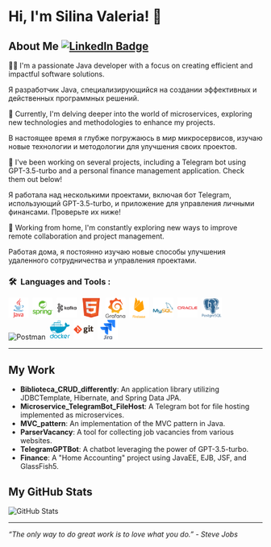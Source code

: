 # Hi, I'm Silina Valeria! 👋

## About Me <a href="https://www.linkedin.com/in/valkerik"><img src="https://img.shields.io/badge/LinkedIn-blue?style=for-the-badge&logo=linkedin&logoColor=white" alt="LinkedIn Badge"></a>
👩‍💻 I'm a passionate Java developer with a focus on creating efficient and impactful software solutions.

Я разработчик Java, специализирующийся на создании эффективных и действенных программных решений.

🌱 Currently, I'm delving deeper into the world of microservices, exploring new technologies and methodologies to enhance my projects. 

В настоящее время я глубже погружаюсь в мир микросервисов, изучаю новые технологии и методологии для улучшения своих проектов.

🤖 I've been working on several projects, including a Telegram bot using GPT-3.5-turbo and a personal finance management application. Check them out below!

Я работала над несколькими проектами, включая бот Telegram, использующий GPT-3.5-turbo, и приложение для управления личными финансами. Проверьте их ниже!

🏡 Working from home, I'm constantly exploring new ways to improve remote collaboration and project management. 

Работая дома, я постоянно изучаю новые способы улучшения удаленного сотрудничества и управления проектами.

### 🛠 &nbsp;Languages and Tools :

<p>
<img src="https://github.com/devicons/devicon/blob/master/icons/java/java-original-wordmark.svg" title="Java" alt="Java" width="40" height="40"/>&nbsp;
<img src="https://github.com/devicons/devicon/blob/master/icons/spring/spring-original-wordmark.svg" title="Spring" alt="Spring" width="40" height="40"/>&nbsp;
  <img src="https://github.com/devicons/devicon/blob/master/icons/apachekafka/apachekafka-original-wordmark.svg" title="Kafka" alt="Kafka" width="40" height="40"/>&nbsp;
<img src="https://github.com/devicons/devicon/blob/master/icons/html5/html5-original.svg" title="HTML5" alt="HTML" width="40" height="40"/>&nbsp;
  <img src="https://github.com/devicons/devicon/blob/master/icons/grafana/grafana-original-wordmark.svg" title="Grafana" alt="Grafana" width="40" height="40"/>&nbsp;
<img src="https://github.com/devicons/devicon/blob/master/icons/firebase/firebase-plain-wordmark.svg" title="Firebase" alt="Firebase" width="40" height="40"/>&nbsp;
<img src="https://github.com/devicons/devicon/blob/master/icons/mysql/mysql-original-wordmark.svg" title="MySQL"  alt="MySQL" width="40" height="40"/>&nbsp;
<img src="https://github.com/devicons/devicon/blob/master/icons/oracle/oracle-original.svg" title="Oracle"  alt="Oracle" width="40" height="40"/>&nbsp;
<img src="https://github.com/devicons/devicon/blob/master/icons/postgresql/postgresql-plain-wordmark.svg" title="PostgreSQL"  alt="PostgreSQL" width="40" height="40"/>&nbsp;
<img src="https://www.vectorlogo.zone/logos/getpostman/getpostman-icon.svg" title="Postman"  alt="Postman" width="40" height="40"/>&nbsp;
<img src="https://github.com/devicons/devicon/blob/master/icons/docker/docker-plain-wordmark.svg" title="Docker"  alt="Docker" width="40" height="40"/>&nbsp;
<img src="https://github.com/devicons/devicon/blob/master/icons/git/git-original-wordmark.svg" title="Git" **alt="Git" width="40" height="40"/>&nbsp;
<img src="https://github.com/devicons/devicon/blob/master/icons/jira/jira-original-wordmark.svg" title="Jira" **alt="Jira" width="40" height="40"/>&nbsp;
</p>

---

## My Work
- **Biblioteca_CRUD_differently**: An application library utilizing JDBCTemplate, Hibernate, and Spring Data JPA.
- **Microservice_TelegramBot_FileHost**: A Telegram bot for file hosting implemented as microservices.
- **MVC_pattern**: An implementation of the MVC pattern in Java.
- **ParserVacancy**: A tool for collecting job vacancies from various websites.
- **TelegramGPTBot**: A chatbot leveraging the power of GPT-3.5-turbo.
- **Finance**: A "Home Accounting" project using JavaEE, EJB, JSF, and GlassFish5.


## My GitHub Stats
![GitHub Stats](https://github-readme-stats.vercel.app/api?username=valkerik&show_icons=true)

---

*“The only way to do great work is to love what you do.” - Steve Jobs*


